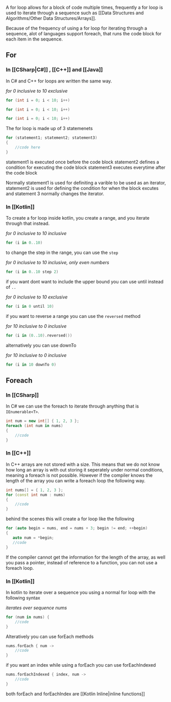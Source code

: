 A for loop allows for a block of code multiple times, frequently a for loop is used to iterate through a sequence such as [[Data Structures and Algorithms/Other Data Structures/Arrays]].

Because of the frequency of using a for loop for iterating through a sequence, alot of languages support foreach, that runs the code block for each item in the sequence.

## For
### In [[CSharp|C#]] , [[C++]] and [[Java]]

In C# and C++ for loops are written the same way.

*for 0 inclusive to 10 exclusive*
```cpp
for (int i = 0; i < 10; i++)
```
```cs
for (int i = 0; i < 10; i++)
```
```java
for (int i = 0; i < 10; i++)
```

The for loop is made up of 3 statemenets
```cpp
for (statement1; statement2; statement3)
{
	//code here
}
```

statement1 is executed once before the code block
statement2 defines a condition for executing the code block
statement3 executes everytime after the code block

Normally statement1 is used for definiting a varible to be used as an iterator, statement2 is used for defining the condition for when the block excutes and statement 3 normally changes the iterator. 

### In [[Kotlin]]
To create a for loop inside kotlin, you create a range, and you iterate through that instead. 

*for 0 inclusive to 10 inclusive*
```kt
for (i in 0..10)
```

to change the step in the range, you can use the `step`

*for 0 inclusive to 10 inclusive, only even numbers*
```kt
for (i in 0..10 step 2)
```

if you want dont want to include the upper bound you can use until instead of `..`

*for 0 inclusive to 10 exclusive*
```kt
for (i in 0 until 10)
```

if you want to reverse a range you can use the `reversed` method

*for 10 inclusive to 0 inclusive*
```kt
for (i in (0..10).reversed())
```

alternatively you can use downTo

*for 10 inclusive to 0 inclusive*
```kt
for (i in 10 downTo 0)
```

## Foreach

### In [[CSharp]]

In C# we can use the foreach to iterate through anything that is `IEnumerable<T>`.

```cs
int num = new int[] { 1, 2, 3 };
foreach (int num in nums) 
{
	//code
}
```

### In [[C++]]

In C++ arrays are not stored with a size. This means that we do not know how long an array is with out storing it seperately under normal conditions, meaning a foreach is not possible. However if the compiler knows the length of the array you can write a foreach loop the following way.

```cpp
int nums[] = { 1, 2, 3 };
for (const int num : nums)
{
	//code
}
```

behind the scenes this will create a for loop like the following
```cpp
for (auto begin = nums, end = nums + 3; begin != end; ++begin)
{
   auto num = *begin;
   //code
}
```

If the compiler cannot get the information for the length of the array, as well you pass a pointer, instead of reference to a function, you can not use a foreach loop.

### In [[Kotlin]]

In kotlin to iterate over a sequence you using a normal for loop with the following syntax

*iterates over sequence nums*
```kt
for (num in nums) {
	//code
}
```

Alteratively you can use forEach methods

```kt
nums.forEach { num ->
	//code
}
```

if you want an index while using a forEach you can use forEachIndexed

```kt
nums.forEachIndexed { index, num -> 
	//code
}
```

both forEach and forEachIndex are [[Kotlin Inline|inline functions]]
